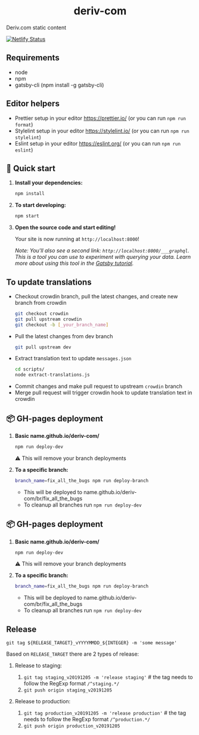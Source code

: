<h1 align="center">
  deriv-com
</h1>



Deriv.com static content

[![Netlify Status](https://api.netlify.com/api/v1/badges/cbcd400a-686a-4470-b000-4780f427fee8/deploy-status)](https://app.netlify.com/sites/deriv-com/deploys)

## Requirements

-   node
-   npm
-   gatsby-cli (npm install -g gatsby-cli)

## Editor helpers

-   Prettier setup in your editor https://prettier.io/ (or you can run `npm run format`)
-   Stylelint setup in your editor https://stylelint.io/ (or you can run `npm run stylelint`)
-   Eslint setup in your editor https://eslint.org/ (or you can run `npm run eslint`)

## 🚀 Quick start

1.  **Install your dependencies:**

    ```sh
    npm install
    ```

2.  **To start developing:**

    ```sh
    npm start
    ```

3.  **Open the source code and start editing!**

    Your site is now running at `http://localhost:8000`!

    _Note: You'll also see a second link: _`http://localhost:8000/___graphql`_. This is a tool you can use to experiment with querying your data. Learn more about using this tool in the [Gatsby tutorial](https://www.gatsbyjs.org/tutorial/part-five/#introducing-graphiql)._

## To update translations

-   Checkout crowdin branch, pull the latest changes, and create new branch from crowdin
    ```sh
    git checkout crowdin
    git pull upstream crowdin
    git checkout -b [_your_branch_name]
    ```
-   Pull the latest changes from dev branch
    ```sh
    git pull upstream dev
    ```
-   Extract translation text to update `messages.json`
    ```sh
    cd scripts/
    node extract-translations.js
    ```
-   Commit changes and make pull request to upstream `crowdin` branch
-   Merge pull request will trigger crowdin hook to update translation text in crowdin

## 📦 GH-pages deployment

1. **Basic name.github.io/deriv-com/**

    ```sh
    npm run deploy-dev
    ```

    ⚠️ This will remove your branch deployments

2. **To a specific branch:**

    ```sh
    branch_name=fix_all_the_bugs npm run deploy-branch
    ```

    - This will be deployed to name.github.io/deriv-com/br/fix_all_the_bugs
    - To cleanup all branches run `npm run deploy-dev`

## 📦 GH-pages deployment

1. **Basic name.github.io/deriv-com/**

    ```sh
    npm run deploy-dev
    ```

    ⚠️ This will remove your branch deployments

2. **To a specific branch:**

    ```sh
    branch_name=fix_all_the_bugs npm run deploy-branch
    ```

    - This will be deployed to name.github.io/deriv-com/br/fix_all_the_bugs
    - To cleanup all branches run `npm run deploy-dev`

## Release


`git tag ${RELEASE_TARGET}_vYYYYMMDD_${INTEGER} -m 'some message'`

Based on `RELEASE_TARGET` there are 2 types of release:

1. Release to staging: 
    1. `git tag staging_v20191205 -m 'release staging'` # the tag needs to follow the RegExp format `/^staging.*/`
    2. `git push origin staging_v20191205`

2. Release to production:
    1. `git tag production_v20191205 -m 'release production'` # the tag needs to follow the RegExp format `/^production.*/`
    2. `git push origin production_v20191205`
